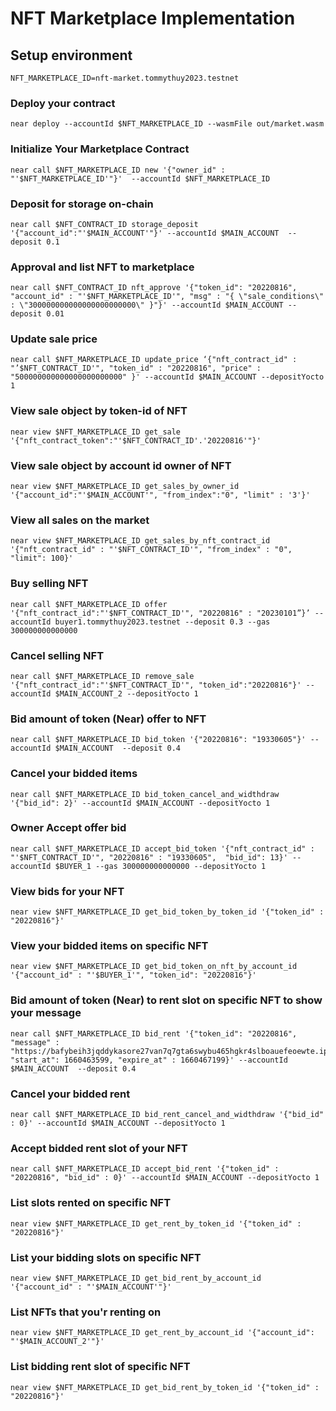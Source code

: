 # NFT Marketplace Implementation

## Setup environment
```=bash
NFT_MARKETPLACE_ID=nft-market.tommythuy2023.testnet
```

### Deploy your contract
```=bash
near deploy --accountId $NFT_MARKETPLACE_ID --wasmFile out/market.wasm
```

### Initialize Your Marketplace Contract 
```=bash
near call $NFT_MARKETPLACE_ID new '{"owner_id" : "'$NFT_MARKETPLACE_ID'"}'  --accountId $NFT_MARKETPLACE_ID
```

### Deposit for storage on-chain
```=bash
near call $NFT_CONTRACT_ID storage_deposit '{"account_id":"'$MAIN_ACCOUNT'"}' --accountId $MAIN_ACCOUNT  --deposit 0.1
```

### Approval and list NFT to marketplace
```=bash
near call $NFT_CONTRACT_ID nft_approve '{"token_id": "20220816", "account_id" : "'$NFT_MARKETPLACE_ID'", "msg" : "{ \"sale_conditions\" : \"300000000000000000000000\" }"}' --accountId $MAIN_ACCOUNT --deposit 0.01
```

### Update sale price
```=bash
near call $NFT_MARKETPLACE_ID update_price ‘{"nft_contract_id" : "’$NFT_CONTRACT_ID'", "token_id" : "20220816", "price" : "500000000000000000000000" }' --accountId $MAIN_ACCOUNT --depositYocto 1
```

### View sale object by token-id of NFT
```=bash
near view $NFT_MARKETPLACE_ID get_sale '{"nft_contract_token":"'$NFT_CONTRACT_ID'.'20220816'"}'
```

### View sale object by account id owner of NFT
```=bash
near view $NFT_MARKETPLACE_ID get_sales_by_owner_id '{"account_id":"'$MAIN_ACCOUNT'", "from_index":"0", "limit" : '3'}'
```

### View all sales on the market
```=bash
near view $NFT_MARKETPLACE_ID get_sales_by_nft_contract_id '{"nft_contract_id" : "'$NFT_CONTRACT_ID'", "from_index" : "0", "limit": 100}'
```

### Buy selling NFT
```=bash
near call $NFT_MARKETPLACE_ID offer '{"nft_contract_id":"'$NFT_CONTRACT_ID'", "20220816" : "20230101”}’ --accountId buyer1.tommythuy2023.testnet --deposit 0.3 --gas 300000000000000
```
### Cancel selling NFT
```=bash
near call $NFT_MARKETPLACE_ID remove_sale '{"nft_contract_id":"'$NFT_CONTRACT_ID'", "token_id":"20220816"}' --accountId $MAIN_ACCOUNT_2 --depositYocto 1
```

### Bid amount of token (Near) offer to NFT
```=bash
near call $NFT_MARKETPLACE_ID bid_token '{"20220816": "19330605"}' --accountId $MAIN_ACCOUNT  --deposit 0.4
```

### Cancel your bidded items
```=bash
near call $NFT_MARKETPLACE_ID bid_token_cancel_and_widthdraw '{"bid_id": 2}' --accountId $MAIN_ACCOUNT --depositYocto 1
```

### Owner Accept offer bid
```=bash
near call $NFT_MARKETPLACE_ID accept_bid_token '{"nft_contract_id" : "'$NFT_CONTRACT_ID'", "20220816" : "19330605",  "bid_id": 13}' --accountId $BUYER_1 --gas 300000000000000 --depositYocto 1
```

### View bids for your NFT
```=bash
near view $NFT_MARKETPLACE_ID get_bid_token_by_token_id '{"token_id" : "20220816"}'
```

### View your bidded items on specific NFT
```=bash
near view $NFT_MARKETPLACE_ID get_bid_token_on_nft_by_account_id '{"account_id" : "'$BUYER_1'", "token_id": "20220816"}'
```

### Bid amount of token (Near) to rent slot on specific NFT to show your message
```=bash
near call $NFT_MARKETPLACE_ID bid_rent '{"token_id": "20220816", "message" : "https://bafybeih3jqddykasore27van7q7gta6swybu465hgkr4slboauefeoewte.ipfs.dweb.link/20220817_slot_1660716419895.json", "start_at": 1660463599, "expire_at" : 1660467199}' --accountId $MAIN_ACCOUNT  --deposit 0.4
```

### Cancel your bidded rent 
```=bash
near call $NFT_MARKETPLACE_ID bid_rent_cancel_and_widthdraw '{"bid_id" : 0}' --accountId $MAIN_ACCOUNT --depositYocto 1
```

### Accept bidded rent slot of your NFT
```=bash
near call $NFT_MARKETPLACE_ID accept_bid_rent '{"token_id" : "20220816", "bid_id" : 0}' --accountId $MAIN_ACCOUNT --depositYocto 1
```

### List slots rented on specific NFT
```=bash
near view $NFT_MARKETPLACE_ID get_rent_by_token_id '{"token_id" : "20220816"}'
```
 
### List your bidding slots on specific NFT
```=bash
near view $NFT_MARKETPLACE_ID get_bid_rent_by_account_id '{"account_id" : "'$MAIN_ACCOUNT'"}'
```

### List NFTs that you'r renting on
```=bash
near view $NFT_MARKETPLACE_ID get_rent_by_account_id '{"account_id": "'$MAIN_ACCOUNT_2'"}'
```

### List bidding rent slot of specific NFT
```=bash
near view $NFT_MARKETPLACE_ID get_bid_rent_by_token_id '{"token_id" : "20220816"}'
```
